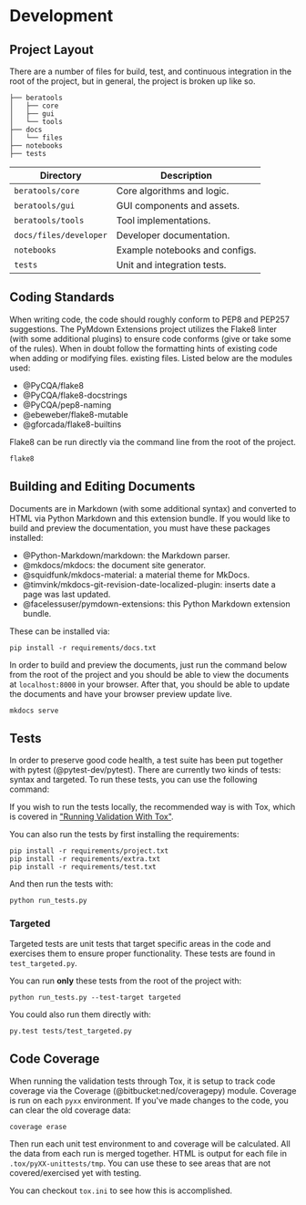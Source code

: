 # Development

## Project Layout

There are a number of files for build, test, and continuous integration in the root of the project, but in general, the
project is broken up like so.

```
├── beratools
│   ├── core
│   ├── gui
│   └── tools
├── docs
│   └── files
├── notebooks
├── tests
```

Directory            | Description
-------------------- | -----------
`beratools/core`     | Core algorithms and logic.
`beratools/gui`      | GUI components and assets.
`beratools/tools`    | Tool implementations.
`docs/files/developer`   | Developer documentation.
`notebooks`          | Example notebooks and configs.
`tests`              | Unit and integration tests.

## Coding Standards

When writing code, the code should roughly conform to PEP8 and PEP257 suggestions.  The PyMdown Extensions project
utilizes the Flake8 linter (with some additional plugins) to ensure code conforms (give or take some of the rules).
When in doubt follow the formatting hints of existing code when adding or modifying files. existing files.  Listed below
are the modules used:

-   @PyCQA/flake8
-   @PyCQA/flake8-docstrings
-   @PyCQA/pep8-naming
-   @ebeweber/flake8-mutable
-   @gforcada/flake8-builtins

Flake8 can be run directly via the command line from the root of the project.

```
flake8
```

## Building and Editing Documents

Documents are in Markdown (with some additional syntax) and converted to HTML via Python Markdown and this
extension bundle. If you would like to build and preview the documentation, you must have these packages installed:

-   @Python-Markdown/markdown: the Markdown parser.
-   @mkdocs/mkdocs: the document site generator.
-   @squidfunk/mkdocs-material: a material theme for MkDocs.
-   @timvink/mkdocs-git-revision-date-localized-plugin: inserts date a page was last updated.
-   @facelessuser/pymdown-extensions: this Python Markdown extension bundle.

These can be installed via:

```
pip install -r requirements/docs.txt
```

In order to build and preview the documents, just run the command below from the root of the project and you should be
able to view the documents at `localhost:8000` in your browser. After that, you should be able to update the documents
and have your browser preview update live.

```
mkdocs serve
```

## Tests

In order to preserve good code health, a test suite has been put together with pytest (@pytest-dev/pytest). There are
currently two kinds of tests: syntax and targeted.  To run these tests, you can use the following command:

If you wish to run the tests locally, the recommended way is with Tox, which is covered in ["Running Validation With
Tox"](#running-validation-with-tox).

You can also run the tests by first installing the requirements:

```
pip install -r requirements/project.txt
pip install -r requirements/extra.txt
pip install -r requirements/test.txt
```

And then run the tests with:

```
python run_tests.py
```

### Targeted

Targeted tests are unit tests that target specific areas in the code and exercises them to ensure proper functionality.
These tests are found in `test_targeted.py`.

You can run **only** these tests from the root of the project with:

```
python run_tests.py --test-target targeted
```

You could also run them directly with:

```
py.test tests/test_targeted.py
```


## Code Coverage

When running the validation tests through Tox, it is setup to track code coverage via the Coverage
(@bitbucket:ned/coveragepy) module.  Coverage is run on each `pyxx` environment.  If you've made changes to
the code, you can clear the old coverage data:

```
coverage erase
```

Then run each unit test environment to and coverage will be calculated. All the data from each run is merged together.
HTML is output for each file in `.tox/pyXX-unittests/tmp`.  You can use these to see areas that are not
covered/exercised yet with testing.

You can checkout `tox.ini` to see how this is accomplished.
